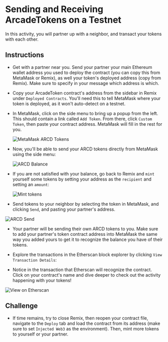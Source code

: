 # Sending and Receiving ArcadeTokens on a Testnet

In this activity, you will partner up with a neighbor, and transact your tokens with each other.

## Instructions

* Get with a partner near you. Send your partner your main Ethereum wallet address you used to deploy the contract (you can copy this from MetaMask or Remix), as well your token's deployed address (copy from Remix). Make sure to specify in your message which address is which.

* Copy your ArcadeToken contract's address from the sidebar in Remix under `Deployed Contracts`. You'll need this to tell MetaMask where your token is deployed, as it won't auto-detect on a testnet.

* In MetaMask, click on the side menu to bring up a popup from the left. This should contain a link called `Add Token`. From there, click `Custom Token`, then paste your contract address. MetaMask will fill in the rest for you.

  ![MetaMask ARCD Tokens](Images/metamask-erc20.gif)

* Now, you'll be able to send your ARCD tokens directly from MetaMask using the side menu:

  ![ARCD Balance](Images/arcd-balance.png)

* If you are not satisfied with your balance, go back to Remix and `mint` yourself some tokens by setting your address as the `recipient` and setting an `amount`:

  ![Mint tokens](Images/mint.png)

* Send tokens to your neighbor by selecting the token in MetaMask, and clicking `Send`, and pasting your partner's address.

![ARCD Send](Images/arcd-send.gif)

* Your partner will be sending their own ARCD tokens to you. Make sure to add your partner's token contract address into MetaMask the same way you added yours to get it to recognize the balance you have of their tokens.

* Explore the transactions in the Etherscan block explorer by clicking `View Transaction Details`:

* Notice in the transaction that Etherscan will recognize the contract. Click on your contract's name and dive deeper to check out the activity happening with your tokens!

![View on Etherscan](Images/arcd-etherscan.png)

## Challenge

* If time remains, try to close Remix, then reopen your contract file, navigate to the `Deploy` tab and load the contract from its address (make sure to set `Injected Web3` as the environment). Then, mint more tokens to yourself or your partner.
